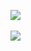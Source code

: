 

<img src="https://github-readme-stats.vercel.app/api/top-langs/?username=soojung59&layout=compact"><br><br>
<img src="https://github-readme-stats.vercel.app/api?username=soojung59&show_icons=true">



